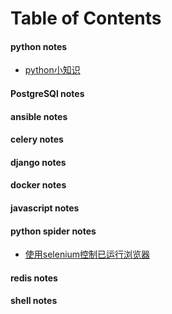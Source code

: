 # Table of Contents

#### python notes

- [python小知识](https://github.com/yaosir0317/Notes/blob/develop/python.md#python小知识)

#### PostgreSQl notes

#### ansible notes

#### celery notes

#### django notes

#### docker notes

#### javascript notes

#### python spider notes

- [使用selenium控制已运行浏览器](https://github.com/yaosir0317/Notes/blob/master/python-spider.md#%E4%BD%BF%E7%94%A8selenium%E6%8E%A7%E5%88%B6%E5%B7%B2%E7%BB%8F%E8%BF%90%E8%A1%8C%E7%9A%84%E6%B5%8F%E8%A7%88%E5%99%A8)

#### redis notes

#### shell notes

